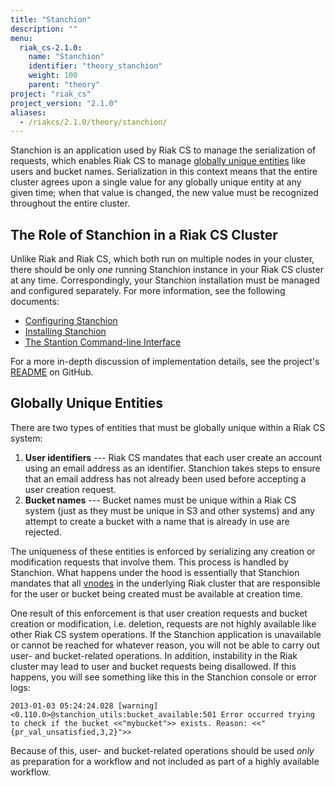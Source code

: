 ```yaml
---
title: "Stanchion"
description: ""
menu:
  riak_cs-2.1.0:
    name: "Stanchion"
    identifier: "theory_stanchion"
    weight: 100
    parent: "theory"
project: "riak_cs"
project_version: "2.1.0"
aliases:
  - /riakcs/2.1.0/theory/stanchion/
---
```


Stanchion is an application used by Riak CS to manage the serialization
of requests, which enables Riak CS to manage [globally unique entities](#Globally-Unique-Entities) like users and bucket names. Serialization in this context means that the entire cluster agrees upon a single value for any globally unique entity at any given time; when that value is changed, the new value must be recognized throughout the entire cluster.

## The Role of Stanchion in a Riak CS Cluster

Unlike Riak and Riak CS, which both run on multiple nodes in your
cluster, there should be only _one_ running Stanchion instance in your
Riak CS cluster at any time. Correspondingly, your Stanchion
installation must be managed and configured separately. For more
information, see the following documents:

* [Configuring Stanchion](/riak/cs/2.1.0/cookbooks/configuration/stanchion)
* [Installing Stanchion](/riak/cs/2.1.0/cookbooks/installing#Installing-Stanchion-on-a-Node)
* [The Stantion Command-line Interface](/riak/cs/2.1.0/cookbooks/command-line-tools#stanchion)

For a more in-depth discussion of implementation details, see the
project's
[README](https://github.com/basho/stanchion/blob/master/README.org) on
GitHub.

## Globally Unique Entities

There are two types of entities that must be globally unique within a
Riak CS system:

1. **User identifiers** --- Riak CS mandates that each user create an
account using an email address as an identifier. Stanchion takes steps
to ensure that an email address has not already been used before
accepting a user creation request.
2. **Bucket names** --- Bucket names must be unique within a Riak CS
system (just as they must be unique in S3 and other systems) and any
attempt to create a bucket with a name that is already in use are
rejected.

The uniqueness of these entities is enforced by serializing any creation
or modification requests that involve them. This process is handled by
Stanchion. What happens under the hood is essentially that Stanchion
mandates that all [vnodes](/riak/kv/2.1.3/learn/glossary#vnode) in the underlying Riak cluster that are responsible for the user or bucket being created must be available at creation time.

One result of this enforcement is that user creation requests and bucket
creation or modification, i.e. deletion, requests are not highly
available like other Riak CS system operations. If the Stanchion
application is unavailable or cannot be reached for whatever reason,
you will not be able to carry out user- and bucket-related operations.
In addition, instability in the Riak cluster may lead to user and bucket
requests being disallowed. If this happens, you will see something like
this in the Stanchion console or error logs:

```log
2013-01-03 05:24:24.028 [warning] <0.110.0>@stanchion_utils:bucket_available:501 Error occurred trying to check if the bucket <<"mybucket">> exists. Reason: <<"{pr_val_unsatisfied,3,2}">>
```

Because of this, user- and bucket-related operations should be used
_only_ as preparation for a workflow and not included as part of a
highly available workflow.

